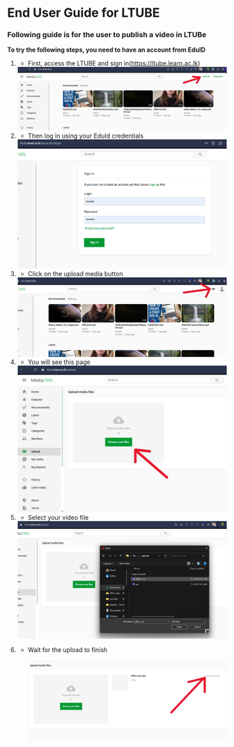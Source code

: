 # End User Guide for LTUBE

### Following guide is for the user to publish a video in LTUBe

**To try the following steps, you need to have an account from EduID**

1. * First, access the LTUBE and sign in(https://ltube.learn.ac.lk)
     
   <img src="https://github.com/LEARN-LK/LTUBE/blob/main/images/000%20not%20signed%20in%20page.png">
   
2. * Then log in using your EduId credentials
     
   <img src="https://github.com/LEARN-LK/LTUBE/blob/main/images/001%20log%20in%20page.png">
   
4. * Click on the upload media button
     
   <img src="https://github.com/LEARN-LK/LTUBE/blob/main/images/002%20Click%20on%20Upload%20media%20button.png">
   
5. * You will see this page
     
   <img src="https://github.com/LEARN-LK/LTUBE/blob/main/images/003%20upload%20media%20page.png">
   
6. * Select your video file
     
   <img src="https://github.com/LEARN-LK/LTUBE/blob/main/images/004%20select%20file.png">

7. * Wait for the upload to finish
  
     <img src="https://github.com/LEARN-LK/LTUBE/blob/main/images/005%20wait%20for%20uploading%2C%20then%20click%20on%20view%20media.png">
   

